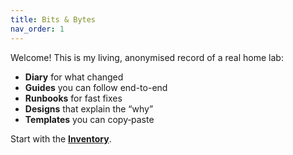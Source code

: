 ```yaml
---
title: Bits & Bytes
nav_order: 1
---
```


Welcome! This is my living, anonymised record of a real home lab:

- **Diary** for what changed
- **Guides** you can follow end-to-end
- **Runbooks** for fast fixes
- **Designs** that explain the “why”
- **Templates** you can copy‑paste

Start with the **[Inventory](/inventory/)**.
